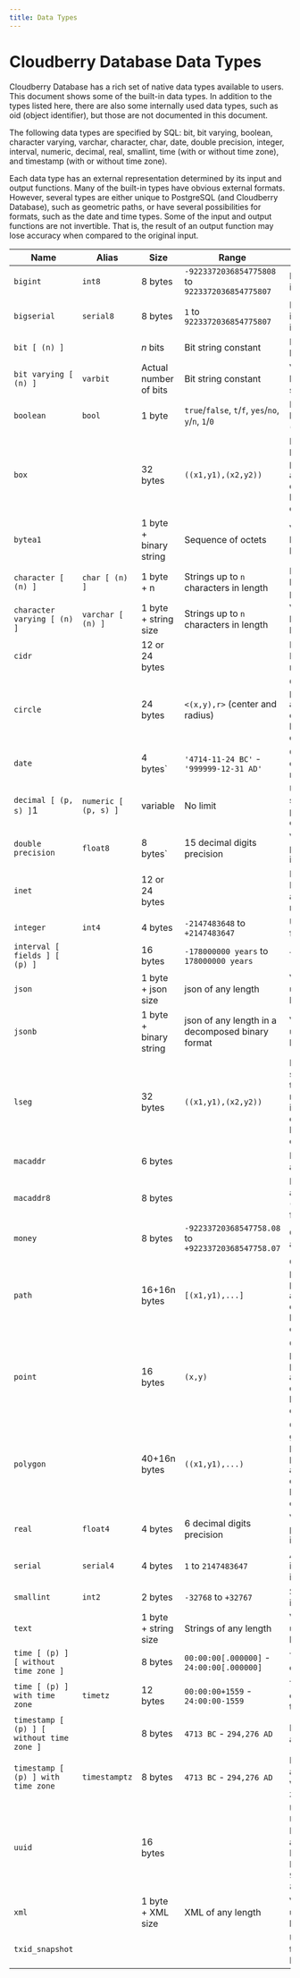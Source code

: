 ```yaml
---
title: Data Types
---
```


# Cloudberry Database Data Types

Cloudberry Database has a rich set of native data types available to users. This document shows some of the built-in data types. In addition to the types listed here, there are also some internally used data types, such as oid (object identifier), but those are not documented in this document.

The following data types are specified by SQL: bit, bit varying, boolean, character varying, varchar, character, char, date, double precision, integer, interval, numeric, decimal, real, smallint, time (with or without time zone), and timestamp (with or without time zone).

Each data type has an external representation determined by its input and output functions. Many of the built-in types have obvious external formats. However, several types are either unique to PostgreSQL (and Cloudberry Database), such as geometric paths, or have several possibilities for formats, such as the date and time types. Some of the input and output functions are not invertible. That is, the result of an output function may lose accuracy when compared to the original input.

| Name                     | Alias                | Size            | Range                                       | Description                                              |
|----------------------------|------------------------|-----------------|---------------------------------------------|----------------------------------------------------------|
| `bigint`                   | `int8`                 | 8 bytes       | `-9223372036854775808` to `9223372036854775807` | Large range integer                                     |
| `bigserial`                | `serial8`              | 8 bytes       | `1` to `9223372036854775807`                | Large auto-incrementing integer                         |
| `bit [ (n) ]`              |                        | _n_ bits      | Bit string constant                         | Fixed-length bit string                                  |
| `bit varying [ (n) ]`      | `varbit`               | Actual number of bits | Bit string constant                         | Variable-length bit string                               |
| `boolean`                  | `bool`                 | 1 byte        | `true`/`false`, `t`/`f`, `yes`/`no`, `y`/`n`, `1`/`0` | Logical boolean (true/false)                             |
| `box`                      |                        | 32 bytes      | `((x1,y1),(x2,y2))`                         | Rectangular box in the plane, not allowed in distribution key columns. |
| `bytea1`                   |                        | 1 byte + binary string | Sequence of octets                      | Variable-length binary string                            |
| `character [ (n) ]`        | `char [ (n) ]`         | 1 byte + n  | Strings up to `n` characters in length     | Fixed-length, blank padded                               |
| `character varying [ (n) ]`| `varchar [ (n) ]`      | 1 byte + string size | Strings up to `n` characters in length     | Variable-length with limit                               |
| `cidr`                     |                        | 12 or 24 bytes |                                              | IPv4 and IPv6 networks                                   |
| `circle`                   |                        | 24 bytes      | `<(x,y),r>` (center and radius)             | Circle in the plane, not allowed in distribution key columns. |
| `date`                     |                        | 4 bytes`       | `'4714-11-24 BC'` - `'999999-12-31 AD'`     | Calendar date (year, month, day)                         |
| `decimal [ (p, s) ]`1      | `numeric [ (p, s) ]`   | variable        | No limit                                    | User-specified precision, exact                          |
| `double precision`         | `float8`               | 8 bytes`       | 15 decimal digits precision               | Variable-precision, inexact                              |
| `inet`                     |                        | 12 or 24 bytes |                                              | IPv4 and IPv6 hosts and networks                         |
| `integer`                  | `int4`                 | 4 bytes       | `-2147483648` to `+2147483647`              | Usual choice for integer                                 |
| `interval [ fields ] [ (p) ]` |                    | 16 bytes      | `-178000000 years` to `178000000 years`     | Time span                                                |
| `json`                     |                        | 1 byte + json size | json of any length                       | Variable unlimited length                                |
| `jsonb`                    |                        | 1 byte + binary string | json of any length in a decomposed binary format | Variable unlimited length                            |
| `lseg`                     |                        | 32 bytes      | `((x1,y1),(x2,y2))`                         | Line segment in the plane - not allowed in distribution key columns. |
| `macaddr`                  |                        | 6 bytes       |                                              | MAC addresses                                            |
| `macaddr8`                 |                        | 8 bytes       |                                              | MAC addresses (EUI-64 format)                            |
| `money`                    |                        | 8 bytes       | `-92233720368547758.08` to `+92233720368547758.07` | Currency amount              |
| `path`                     |                        | 16+16n bytes  | `[(x1,y1),...]`                              | Geometric path in the plane, not allowed in distribution key columns. |
| `point`                    |                        | 16 bytes      | `(x,y)`                                      | Geometric point in the plane, not allowed in distribution key columns. |
| `polygon`                  |                        | 40+16n bytes  | `((x1,y1),...)`                              | Closed geometric path in the plane, not allowed in distribution key columns. |
| `real`                     | `float4`               | 4 bytes       | 6 decimal digits precision                | Variable-precision, inexact                              |
| `serial`                   | `serial4`              | 4 bytes       | `1` to `2147483647`                         | Auto-incrementing integer                                |
| `smallint`                 | `int2`                 | 2 bytes       | `-32768` to `+32767`                        | Small range integer                                      |
| `text`                     |                        | 1 byte + string size | Strings of any length                   | Variable unlimited length                                |
| `time [ (p) ] [ without time zone ]` |             | 8 bytes       | `00:00:00[.000000]` - `24:00:00[.000000]`  | Time of day only                                         |
| `time [ (p) ] with time zone` | `timetz`            | 12 bytes      | `00:00:00+1559` - `24:00:00-1559`           | Time of day only, with time zone                         |
| `timestamp [ (p) ] [ without time zone ]` |         | 8 bytes       | `4713 BC` - `294,276 AD`                    | Both date and time                                       |
| `timestamp [ (p) ] with time zone` | `timestamptz`  | 8 bytes       | `4713 BC` - `294,276 AD`                    | Both date and time, with time zone                       |
| `uuid`                     |                        | 16 bytes      |                                              | Universally Unique Identifiers according to RFC 4122, ISO/IEC 9834-8:2005 |
| `xml`                      |                        | 1 byte + XML size | XML of any length                           | Variable unlimited length                                |
| `txid_snapshot`            |                        |                 |                                              | User-level transaction ID snapshot                       |
